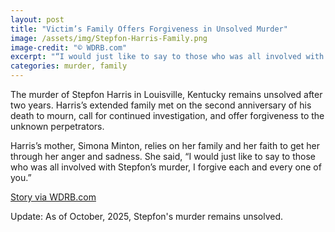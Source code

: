 ```yaml
---
layout: post
title: "Victim’s Family Offers Forgiveness in Unsolved Murder"
image: /assets/img/Stepfon-Harris-Family.png
image-credit: "© WDRB.com"
excerpt: "“I would just like to say to those who was all involved with Stepfon’s murder, I forgive each and every one of you.”"
categories: murder, family
---
```

<p>The murder of Stepfon Harris in Louisville, Kentucky remains unsolved after two years. Harris’s extended family met on the second anniversary of his death to mourn, call for continued investigation, and offer forgiveness to the unknown perpetrators.</p>

<p>Harris’s mother, Simona Minton, relies on her family and her faith to get her through her anger and sadness. She said, “I would just like to say to those who was all involved with Stepfon’s murder, I forgive each and every one of you.”</p> 

<p class="story-link"><a href="http://www.wdrb.com/story/38761474/family-of-stepfon-harris-say-they-forgive-whoever-killed-him" target="_blank" > Story via WDRB.com </a></p>

<p class="post-script">Update: As of October, 2025, Stepfon's murder remains unsolved.</p>
